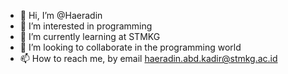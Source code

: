 - 👋 Hi, I’m @Haeradin
- 👀 I’m interested in programming
- 🌱 I’m currently learning at STMKG
- 💞️ I’m looking to collaborate in the programming world
- 📫 How to reach me, by email haeradin.abd.kadir@stmkg.ac.id

<!---
Haeradin/Haeradin is a ✨ special ✨ repository because its `README.md` (this file) appears on your GitHub profile.
You can click the Preview link to take a look at your changes.
--->
